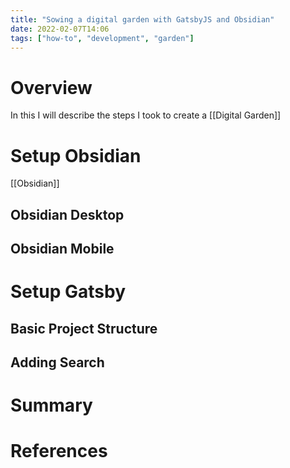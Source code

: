 ```yaml
---
title: "Sowing a digital garden with GatsbyJS and Obsidian"
date: 2022-02-07T14:06
tags: ["how-to", "development", "garden"]
---
```


# Overview

In this I will describe the steps I took to create a [[Digital Garden]]

# Setup Obsidian

[[Obsidian]]

## Obsidian Desktop

## Obsidian Mobile

# Setup Gatsby

## Basic Project Structure

## Adding Search

# Summary

# References
